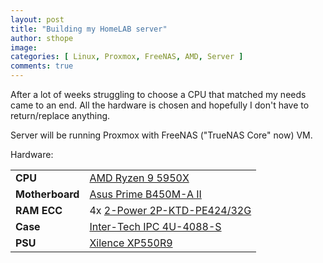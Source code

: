 ```yaml
---
layout: post
title: "Building my HomeLAB server"
author: sthope
image: 
categories: [ Linux, Proxmox, FreeNAS, AMD, Server ]
comments: true
---
```


After a lot of weeks struggling to choose a CPU that matched my needs came to an end.
All the hardware is chosen and hopefully I don't have to return/replace anything.

Server will be running Proxmox with FreeNAS ("TrueNAS Core" now) VM.

Hardware:

|                 |                                 |
|-----------------|---------------------------------|
| **CPU**         | [AMD Ryzen 9 5950X](https://www.amd.com/en/products/cpu/amd-ryzen-9-5950x)
| **Motherboard** | [Asus Prime B450M-A II](https://www.asus.com/Motherboards-Components/Motherboards/PRIME/PRIME-B450M-A-II/)
| **RAM ECC**     | 4x [2-Power 2P-KTD-PE424/32G](https://tweakers.net/pricewatch/1307406/2-power-2p-ktd-pe424-32g/specificaties/)
| **Case**        | [Inter-Tech IPC 4U-4088-S](https://www.inter-tech.de/en/products/ipc/server-cases/4u-4088-s)
| **PSU**         | [Xilence XP550R9](https://tweakers.net/pricewatch/999371/xilence-xp550r9/specificaties/)